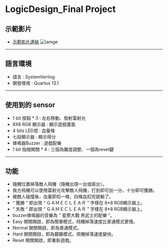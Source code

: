 # LogicDesign_Final Project
## 示範影片
* [示範影片連結](https://youtu.be/JTiczNOaXB0)
 ![iamge](https://github.com/LCH030/LogicDesign_Final/blob/main/pic.png)
---

## 語言環境
* 語言 : SystemVerilog
* 開發環境 : Quartus 13.1

---

## 使用到的 sensor
* 1 bit 按鈕 * 3 : 左右移動、發射雷射光
* 8X8 RGB 顯示器 : 顯示遊戲畫面
* 4 bits LED燈 : 血量條
* 七段顯示器 : 顯示得分
* 蜂鳴器Buzzer : 遊戲配樂
* 1 bit 指撥開關 * 4 : 三個為難度調整、一個為reset鍵

---

## 功能
* 隨機位置掉落敵人飛機（隨機出現一台或兩台）。
* 我方飛機可以使用雷射光攻擊敵人飛機，打到即可加一分，十分即可獲勝。
* 被敵人碰撞後，血量即扣一條，四條血扣完就輸了。
* “ 獲勝 ” 即出現 “ ＧＡＭＥＣＬＥＡＲ ” 字樣在 8*8 RGB顯示器上。
* ” 失敗 “ 即出現 “ ＧＡＭＥＣＬＥＡＲ ” 字樣在 8*8 RGB顯示器上。
* buzzer蜂鳴器的音樂為 “ 星際大戰 黑武士的配樂 ”。
* Easy 開關開啟，即為簡單模式，飛機掉落速度比普通模式更慢。
* Normal 開關開啟，即為普通模式。
* Hard 開關開啟，即為艱難模式，飛機掉落速度變快。
* Reset 開關開啟，即重新遊戲。
